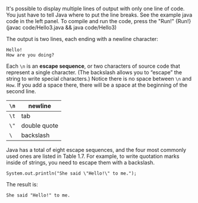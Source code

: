 It's possible to display multiple lines of output with only one line of code.
You just have to tell Java where to put the line breaks.
See the example java code in the left panel.
To compile and run the code, press the "Run!"
{Run!}(javac code/Hello3.java && java code/Hello3)




The output is two lines, each ending with a newline character:

```code
Hello!
How are you doing?
```


Each `\n` is an **escape sequence**, or two characters of source code that represent a single character.
(The backslash allows you to “escape” the string to write special characters.)
Notice there is no space between `\n` and `How`.
If you add a space there, there will be a space at the beginning of the second line.

|`\n`|newline |
|-|-|
|`\t`|tab |
|`\"`|double quote |
|`\`|backslash |


Java has a total of eight escape sequences, and the four most commonly used ones are listed in Table 1.7.
For example, to write quotation marks inside of strings, you need to escape them with a backslash.

```code
System.out.println("She said \"Hello!\" to me.");
```

The result is:

```code
She said "Hello!" to me.
```